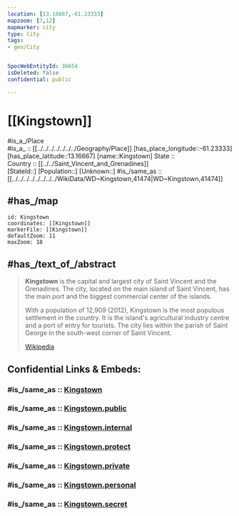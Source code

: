 ```yaml
---
location: [13.16667,-61.23333] 
mapzoom: [7,12] 
mapmarker: city 
type: City
tags:
- geo/City


SpocWebEntityId: 36654
isDeleted: false
confidential: public

---
```


# [[Kingstown]] 

#is_a_/Place  
#is_a_ :: [[../../../../../../../Geography/Place]] 
[has_place_longitude::-61.23333] 
[has_place_latitude::13.16667] 
[name::Kingstown] 
State ::  
Country :: [[../../Saint_Vincent_and_Grenadines]]  
[StateId::] 
[Population::] 
[Unknown::] 
#is_/same_as :: [[../../../../../../../../WikiData/WD~Kingstown,41474|WD~Kingstown,41474]] 

## #has_/map  

```leaflet
id: Kingstown
coordinates: [[Kingstown]] 
markerFile: [[Kingstown]] 
defaultZoom: 11 
maxZoom: 18
```

## #has_/text_of_/abstract 

> **Kingstown**  is the capital and largest city of Saint Vincent and the Grenadines. 
> The city, located on the main island of Saint Vincent, 
> has the main port and the biggest commercial center of the islands. 
> 
> With a population of 12,909 (2012), Kingstown is the most populous settlement in the country. 
> It is the island's agricultural industry centre and a port of entry for tourists. 
> The city lies within the parish of Saint George in the south-west corner of Saint Vincent.
>
> [Wikipedia](https://en.wikipedia.org/wiki/Kingstown) 


## Confidential Links & Embeds: 

### #is_/same_as :: [Kingstown](/_Standards/Earth/Continent/America~Caribbean/Saint_Vincent_and_Grenadines/Counties/Saint_George/City/Kingstown.md) 

### #is_/same_as :: [Kingstown.public](/_public/Earth/Continent/America~Caribbean/Saint_Vincent_and_Grenadines/Counties/Saint_George/City/Kingstown.public.md) 

### #is_/same_as :: [Kingstown.internal](/_internal/Earth/Continent/America~Caribbean/Saint_Vincent_and_Grenadines/Counties/Saint_George/City/Kingstown.internal.md) 

### #is_/same_as :: [Kingstown.protect](/_protect/Earth/Continent/America~Caribbean/Saint_Vincent_and_Grenadines/Counties/Saint_George/City/Kingstown.protect.md) 

### #is_/same_as :: [Kingstown.private](/_private/Earth/Continent/America~Caribbean/Saint_Vincent_and_Grenadines/Counties/Saint_George/City/Kingstown.private.md) 

### #is_/same_as :: [Kingstown.personal](/_personal/Earth/Continent/America~Caribbean/Saint_Vincent_and_Grenadines/Counties/Saint_George/City/Kingstown.personal.md) 

### #is_/same_as :: [Kingstown.secret](/_secret/Earth/Continent/America~Caribbean/Saint_Vincent_and_Grenadines/Counties/Saint_George/City/Kingstown.secret.md)

